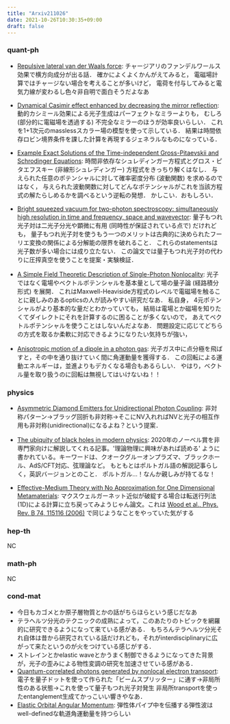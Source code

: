 ```yaml
---
title: "Arxiv211026"
date: 2021-10-26T10:30:35+09:00
draft: false
---
```


### quant-ph
- [Repulsive lateral van der Waals force](https://arxiv.org/abs/2110.12027):
  チャージアリのファンデルワールス効果で横方向成分が出る話．
  確かによくよくかんがえてみると，
  電磁場計算ではチャージない場合を考えることが多いけど，
  電荷を付与してみると電気力線が変わるし色々非自明で面白そうだよなあ
- [Dynamical Casimir effect enhanced by decreasing the mirror reflection](https://arxiv.org/abs/2110.12048):
  動的カシミール効果による光子生成はパーフェクトなミラーよりも，
  むしろ (部分的に電磁場を透過する) 不完全なミラーのほうが効率良いらしい．
  これを1+1次元のmasslessスカラー場の模型を使って示している．
  結果は時間依存ロビン境界条件を課した計算を再現するジェネラルなものになっている．

- [Example Exact Solutions of the Time-independent Gross-Pitaevskii and Schrodinger Equations](https://arxiv.org/abs/2110.12082):
  時間非依存なシュレディンガー方程式とグロス・ピタエフスキー (非線形シュレディンガー) 方程式をきっちり解くはなし．
  与えられた任意のポテンシャルに対して確率密度分布 (波動関数) を求めるのではなく，
  与えられた波動関数に対してどんなポテンシャルがこれを当該方程式の解たらしめるかを調べるという逆転の発想．
  かしこい．おもしろい．

- [Bright squeezed vacuum for two-photon spectroscopy: simultaneously high resolution in time and frequency, space and wavevector](https://arxiv.org/abs/2110.12832):
  量子もつれ光子対は二光子分光や顕微に有用 (同時性が保証されている点で) だけれども，
  量子もつれ光子対を使うもう一つのメリットは古典的に決められたフーリエ変換の関係による分解能の限界を破れること．
  これらのstatementsは光子数が多い場合には成り立たない．
  この論文では量子もつれ光子対の代わりに圧搾真空を使うことを提案・実験検証．

- [A Simple Field Theoretic Description of Single-Photon Nonlocality](https://arxiv.org/abs/2110.12930):
  光子ではなく電場やベクトルポテンシャルを基本量として場の量子論 (経路積分形式) を展開．
  これはMaxwell-Heaviside方程式のレベルで電磁場を触ることに親しみのあるopticsの人が読みやすい研究だなあ．
  私自身，
  4元ポテンシャルがより基本的な量だとわかっていても，
  結局は電場とか磁場を知りたくてダイレクトにそれを計算するのに困ることが多くないので，
  あえてベクトルポテンシャルを使うことはしないんだよなあ．
  問題設定に応じてどちらの方式を取るか柔軟に対応できるようになりたい気持ちが強い，

- [Anisotropic motion of a dipole in a photon gas](https://arxiv.org/abs/2110.12955):
  光子ガス中に点分極を飛ばすと，その中を通り抜けていく間に角運動量を獲得する．
  この回転による運動エネルギーは，並進よりもデカくなる場合もあるらしい．
  やはり，ベクトル量を取り扱うのに回転は無視してはいけないね！！


### physics

- [Asymmetric Diamond Emitters for Unidirectional Photon Coupling](https://arxiv.org/abs/2110.12258):
非対称パターン→ブラッグ回折も非対称→そこにNV入れればNVと光子の相互作用も非対称(unidirectional)になるよね？という提案．

- [The ubiquity of black holes in modern physics](https://arxiv.org/abs/2110.12258):
  2020年のノーベル賞を非専門家向けに解説してくれる記事。'理論物理に興味があれば読める' ように書かれている。キーワードは、クオークグルーオンプラズマ、ブラックホール、AdS/CFT対応、弦理論など。
  もともとはポルトガル語の解説記事らしく，英訳バージョンとのこと．
  ポルトガル...！なんか親しみが持てるな！

- [Effective-Medium Theory with No Approximation for One Dimensional Metamaterials](https://arxiv.org/abs/2110.12608):
  マクスウェルガーネット近似が破綻する場合は転送行列法(1D)による計算に立ち戻ってみようじゃん論文。これは
  [Wood et al., Phys. Rev. B 74, 115116 (2006)](https://journals.aps.org/prb/abstract/10.1103/PhysRevB.74.115116)
  で同じようなことをやっていた気がする


### hep-th
NC

### math-ph
NC

### cond-mat
- 今日もカゴメとか原子層物質とかの話がちらほらという感じだなあ
- テラヘルツ分光のテクニックの成熟によって，このあたりのトピックを網羅的に研究できるようになって来ている感がある．
  もちろんテラヘルツ分光それ自体は昔から研究されている話だけれども，それがinterdisciplinaryに広がって来たというのが火をつけている感じがする．
- ストレインとかelastic waveとかうまく制御できるようになってきた背景が，光子の歪みによる物性変調の研究を加速させている感がある．
- [Quantum-correlated photons generated by nonlocal electron transport](https://arxiv.org/abs/2110.12814):
電子を量子ドットを使って作られた「ビームスプリッター」に通す→非局所性のある状態→これを使って量子もつれ光子対発生
非局所transportを使ったentanglement生成てかっこいい響きやなあ．
- [Elastic Orbital Angular Momentum](https://arxiv.org/abs/2110.12863):
  弾性体パイプ中を伝播する弾性波はwell-definedな軌道角運動量を持つらしい



